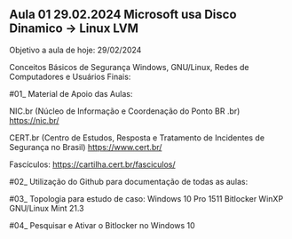 Aula 01 29.02.2024
Microsoft usa Disco Dinamico -> Linux LVM 
---
Objetivo a aula de hoje: 29/02/2024

Conceitos Básicos de Segurança Windows, GNU/Linux, Redes de Computadores e Usuários Finais:

#01_ Material de Apoio das Aulas:

NIC.br (Núcleo de Informação e Coordenação do Ponto BR .br)
https://nic.br/

CERT.br (Centro de Estudos, Resposta e Tratamento de Incidentes de Segurança no Brasil)
https://www.cert.br/

Fascículos: https://cartilha.cert.br/fasciculos/

#02_ Utilização do Github para documentação de todas as aulas:

#03_ Topologia para estudo de caso:
		Windows 10 Pro 1511		Bitlocker
		WinXP
		GNU/Linux Mint 21.3

#04_ Pesquisar e Ativar o Bitlocker no Windows 10
